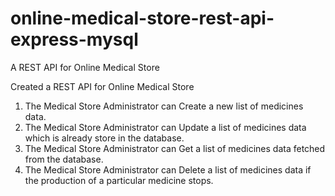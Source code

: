 # online-medical-store-rest-api-express-mysql
A REST API for Online Medical Store

Created a REST API for Online Medical Store 
1) The Medical Store Administrator can Create a new list of medicines data.
2) The Medical Store Administrator can Update a list of medicines data which is already store in the database.
3) The Medical Store Administrator can Get a list of medicines data fetched from the database.
4) The Medical Store Administrator can Delete a list of medicines data if the production of a particular medicine stops.
